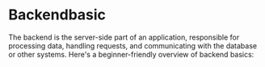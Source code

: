 # Backendbasic
The backend is the server-side part of an application, responsible for processing data, handling requests, and communicating with the database or other systems. Here's a beginner-friendly overview of backend basics:

